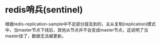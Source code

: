 # redis哨兵(sentinel)

根据redis-replication-sample中不足部分提及到的，主从复制(replication)模式中，当master节点下线后，其他从节点并不会变成master节点，这说明了当master挂了，数据无法被更新。


